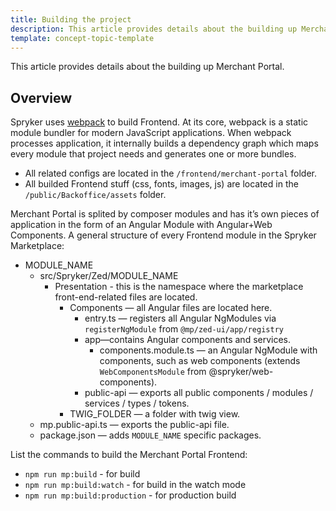 ```yaml
---
title: Building the project
description: This article provides details about the building up Merchant Portal.
template: concept-topic-template
---
```



This article provides details about the building up Merchant Portal.

## Overview
Spryker uses [webpack](https://webpack.js.org/guides/getting-started/) to build Frontend.
At its core, webpack is a static module bundler for modern JavaScript applications. When webpack processes application, 
it internally builds a dependency graph which maps every module that project needs and generates one or more bundles.
- All related configs are located in the `/frontend/merchant-portal` folder. 
- All builded Frontend stuff (css, fonts, images, js) are located in the `/public/Backoffice/assets` folder.

Merchant Portal is splited by composer modules and has it’s own pieces of application in the form of an Angular Module with Angular+Web Components.
A general structure of every Frontend module in the Spryker Marketplace:

- MODULE_NAME
  - src/Spryker/Zed/MODULE_NAME
    - Presentation - this is the namespace where the marketplace front-end-related files are located.
      - Components — all Angular files are located here.
        - entry.ts — registers all Angular NgModules via `registerNgModule` from `@mp/zed-ui/app/registry`
        - app—contains Angular components and services.
          - components.module.ts — an Angular NgModule with components, such as web components (extends `WebComponentsModule` from @spryker/web-components).
        - public-api — exports all public components / modules / services / types / tokens.
      - TWIG_FOLDER — a folder with twig view.
  - mp.public-api.ts — exports the public-api file.
  - package.json — adds `MODULE_NAME` specific packages.
  
List the commands to build the Merchant Portal Frontend: 
- `npm run mp:build` - for build
- `npm run mp:build:watch` - for build in the watch mode
- `npm run mp:build:production` - for production build
